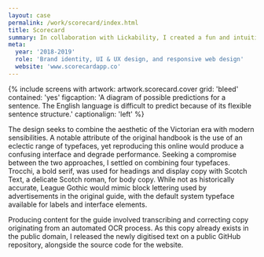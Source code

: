 ```yaml
---
layout: case
permalink: /work/scorecard/index.html
title: Scorecard
summary: In collaboration with Lickability, I created a fun and intuitive way to keep score while playing games with friends & family.
meta: 
  year: '2018-2019' 
  role: 'Brand identity, UI & UX design, and responsive web design'
  website: 'www.scorecardapp.co'
---
```

{% include screens with artwork: artwork.scorecard.cover grid: 'bleed' contained: 'yes' figcaption: 'A diagram of possible predictions for a sentence. The English language is difficult to predict because of its flexible sentence structure.' captionalign: 'left' %} 

The design seeks to combine the aesthetic of the Victorian era with modern sensibilities. A notable attribute of the original handbook is the use of an eclectic range of typefaces, yet reproducing this online would produce a confusing interface and degrade performance. Seeking a compromise between the two approaches, I settled on combining four typefaces. Trocchi, a bold serif, was used for headings and display copy with Scotch Text, a delicate Scotch roman, for body copy. While not as historically accurate, League Gothic would mimic block lettering used by advertisements in the original guide, with the default system typeface available for labels and interface elements.

Producing content for the guide involved transcribing and correcting copy originating from an automated OCR process. As this copy already exists in the public domain, I released the newly digitised text on a public GitHub repository, alongside the source code for the website.